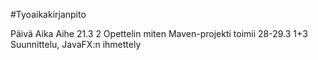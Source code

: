 #Tyoaikakirjanpito

Päivä		Aika		Aihe
21.3		2		Opettelin miten Maven-projekti toimii
28-29.3		1+3		Suunnittelu, JavaFX:n ihmettely

